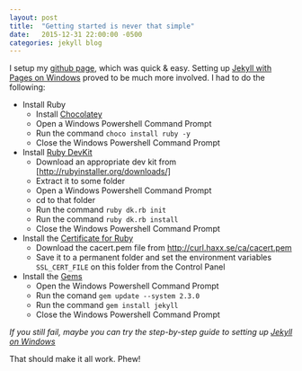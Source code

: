 ```yaml
---
layout: post
title:  "Getting started is never that simple"
date:   2015-12-31 22:00:00 -0500
categories: jekyll blog 
---
```


I setup my [github page], which was quick & easy. Setting up [Jekyll with Pages on Windows] proved to be much more involved. I had to do the following:

* Install Ruby
  * Install [Chocolatey]
  * Open a Windows Powershell Command Prompt
  * Run the command `choco install ruby -y`
  * Close the Windows Powershell Command Prompt
* Install [Ruby DevKit]
  * Download an appropriate dev kit from [http://rubyinstaller.org/downloads/]
  * Extract it to some folder
  * Open a Windows Powershell Command Prompt
  * cd to that folder
  * Run the command `ruby dk.rb init`
  * Run the command `ruby dk.rb install`
  * Close the Windows Powershell Command Prompt
* Install the [Certificate for Ruby]
  * Download the cacert.pem file from http://curl.haxx.se/ca/cacert.pem
  * Save it to a permanent folder and set the environment variables `SSL_CERT_FILE` on this folder from the Control Panel
* Install the [Gems]
  * Open the Windows Powershell Command Prompt
  * Run the comand `gem update --system 2.3.0`
  * Run the command `gem install jekyll`
  * Close the Windows Powershell Command Prompt

_If you still fail, maybe you can try the step-by-step guide to setting up [Jekyll on Windows]_


That should make it all work. Phew!




[github page]:                  https://pages.github.com/
[Jekyll with Pages on Windows]: https://help.github.com/articles/using-jekyll-with-pages/
[Chocolatey]:                   https://chocolatey.org/
[Ruby DevKit]:                  http://jekyll-windows.juthilo.com/1-ruby-and-devkit/
[Gems]:                  https://github.com/imathis/octopress/wiki/Installation-Instructions-2.0-on-Windows
[Certificate for Ruby]:         https://gist.github.com/fnichol/867550
[Jekyll on Windows]:            http://jekyll-windows.juthilo.com/